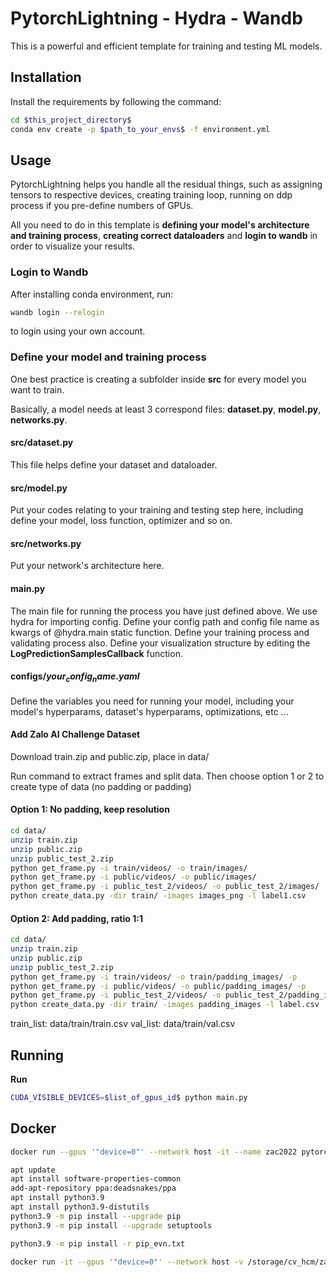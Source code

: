 # PytorchLightning - Hydra - Wandb

This is a powerful and efficient template for training and testing ML models.

## Installation

Install the requirements by following the command:

```bash
cd $this_project_directory$
conda env create -p $path_to_your_envs$ -f environment.yml
```

## Usage

PytorchLightning helps you handle all the residual things, such as assigning tensors to respective devices, creating training loop, running on ddp process if you pre-define numbers of GPUs.

All you need to do in this template is **defining your model's architecture and training process**, **creating correct dataloaders** and **login to wandb** in order to visualize your results.

### Login to Wandb

After installing conda environment, run:

```bash
wandb login --relogin
```

to login using your own account.

### Define your model and training process

One best practice is creating a subfolder inside **src** for every model you want to train.

Basically, a model needs at least 3 correspond files: **dataset.py**, **model.py**, **networks.py**.

#### src/dataset.py

This file helps define your dataset and dataloader.

#### src/model.py

Put your codes relating to your training and testing step here, including define your model, loss function, optimizer and so on.

#### src/networks.py

Put your network's architecture here.

#### main.py

The main file for running the process you have just defined above. We use hydra for importing config. Define your config path and config file name as kwargs of @hydra.main static function. Define your training process and validating process also. Define your visualization structure by editing the **LogPredictionSamplesCallback** function.

#### configs/$your_config_name.yaml$

Define the variables you need for running your model, including your model's hyperparams, dataset's hyperparams, optimizations, etc ...

#### Add Zalo AI Challenge Dataset

Download train.zip and public.zip, place in data/

Run command to extract frames and split data. Then choose option 1 or 2 to create type of data (no padding or padding)

#### Option 1: No padding, keep resolution

```bash
cd data/
unzip train.zip
unzip public.zip
unzip public_test_2.zip
python get_frame.py -i train/videos/ -o train/images/
python get_frame.py -i public/videos/ -o public/images/
python get_frame.py -i public_test_2/videos/ -o public_test_2/images/
python create_data.py -dir train/ -images images_png -l label1.csv
```

#### Option 2: Add padding, ratio 1:1

```bash
cd data/
unzip train.zip
unzip public.zip
unzip public_test_2.zip
python get_frame.py -i train/videos/ -o train/padding_images/ -p
python get_frame.py -i public/videos/ -o public/padding_images/ -p
python get_frame.py -i public_test_2/videos/ -o public_test_2/padding_images/ -p
python create_data.py -dir train/ -images padding_images -l label.csv
```

train_list: data/train/train.csv
val_list: data/train/val.csv

## Running

**Run**

```bash
CUDA_VISIBLE_DEVICES=$list_of_gpus_id$ python main.py
```


## Docker

```bash
docker run --gpus '"device=0"' --network host -it --name zac2022 pytorch/pytorch:1.12.1-cuda11.3-cudnn8-runtime  /bin/bash

apt update
apt install software-properties-common
add-apt-repository ppa:deadsnakes/ppa
apt install python3.9
apt install python3.9-distutils
python3.9 -m pip install --upgrade pip
python3.9 -m pip install --upgrade setuptools

python3.9 -m pip install -r pip_evn.txt

docker run -it --gpus '"device=0"' --network host -v /storage/cv_hcm/zaloai2022/private_test/videos:/data -v /storage/cv_hcm/zaloai2022/result_private:/result zac2022:v2 /bin/bash  /code/predict.sh

```